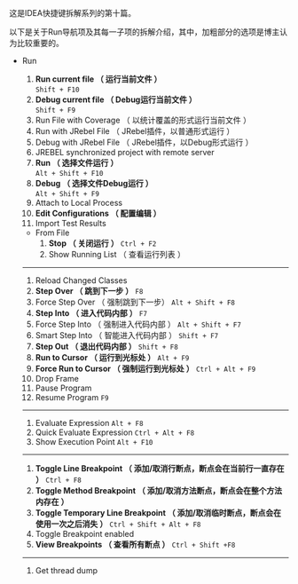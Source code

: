 这是IDEA快捷键拆解系列的第十篇。

以下是关于Run导航项及其每一子项的拆解介绍，其中，加粗部分的选项是博主认为比较重要的。

* Run  
  1. **Run current file （ 运行当前文件 ）**  
     `Shift + F10`  
  2. **Debug current file （ Debug运行当前文件 ）**  
     `Shift + F9`  
  3. Run File with Coverage （ 以统计覆盖的形式运行当前文件 ）  
  4. Run with JRebel File （ JRebel插件，以普通形式运行 ）  
  5. Debug with JRebel File （ JRebel插件，以Debug形式运行 ）  
  6. JREBEL synchronized project with remote server  
  7. **Run （ 选择文件运行 ）**  
     `Alt + Shift + F10`  
  8. **Debug （ 选择文件Debug运行 ）**  
     `Alt + Shift + F9`  
  9. Attach to Local Process  
  10. **Edit Configurations （ 配置编辑 ）**  
  11. Import Test Results

  * From File
    1. **Stop （ 关闭运行 ）**
       `Ctrl + F2`
    2. Show Running List （ 查看运行列表 ）

  ---

  1. Reload Changed Classes
  2. **Step Over （ 跳到下一步 ）**
     `F8`
  3. Force Step Over （ 强制跳到下一步） 
     `Alt + Shift + F8`
  4. **Step Into （ 进入代码内部 ）**
     `F7`
  5. Force Step Into （ 强制进入代码内部 ） 
     `Alt + Shift + F7`
  6. Smart Step Into （ 智能进入代码内部 ） 
     `Shift + F7`
  7. **Step Out （ 退出代码内部 ）**
     `Shift + F8`
  8. **Run to Cursor （ 运行到光标处 ）**
     `Alt + F9`
  9. **Force Run to Cursor （ 强制运行到光标处 ）**
     `Ctrl + Alt + F9`
  10. Drop Frame
  11. Pause Program
  12. Resume Program 
      `F9`

  ---

  1. Evaluate Expression 
     `Alt + F8`
  2. Quick Evaluate Expression 
     `Ctrl + Alt + F8`
  3. Show Execution Point 
     `Alt + F10`

  ---

  1. **Toggle Line Breakpoint （ 添加/取消行断点，断点会在当前行一直存在 ）**
     `Ctrl + F8`
  2. **Toggle Method Breakpoint （ 添加/取消方法断点，断点会在整个方法内存在 ）**
  3. **Toggle Temporary Line Breakpoint （ 添加/取消临时断点，断点会在使用一次之后消失 ）**
     `Ctrl + Shift + Alt + F8`
  4. Toggle Breakpoint enabled
  5. **View Breakpoints （ 查看所有断点 ）**
     `Ctrl + Shift +F8`

  ---

  1. Get thread dump



